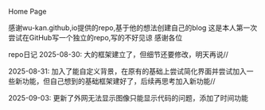 Home Page

感谢wu-kan.github,io提供的repo,基于他的想法创建自己的blog
这是本人第一次尝试在GitHub写一个独立的repo,写的不好见谅
感谢各位


repo日记
2025-08-30: 大的框架建立了，但细节还要修改，明天再说//

2025-08-31: 加入了能自定义背景，在原有的基础上尝试简化界面并尝试加入一些新功能，但自己想到的基础框架建好了，后续再思考加入新功能//

2025-09-03: 更新了外网无法显示图像只能显示代码的问题，添加了时间功能
